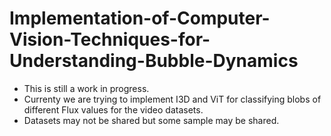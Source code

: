 # Implementation-of-Computer-Vision-Techniques-for-Understanding-Bubble-Dynamics

- This is still a work in progress. 
- Currenty we are trying to implement I3D and ViT for classifying blobs of different Flux values for the video datasets.
- Datasets may not be shared but some sample may be shared.
